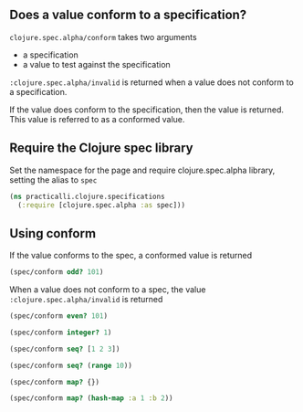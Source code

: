 ## Does a value conform to a specification?
`clojure.spec.alpha/conform` takes two arguments
- a specification
- a value to test against the specification

`:clojure.spec.alpha/invalid` is returned when a value does not conform to a specification.

If the value does conform to the specification, then the value is returned.  This value is referred to as a conformed value.

## Require the Clojure spec library
Set the namespace for the page and require clojure.spec.alpha library, setting the alias to `spec`
```clojure
(ns practicalli.clojure.specifications
  (:require [clojure.spec.alpha :as spec]))
```

## Using conform

If the value conforms to the spec, a conformed value is returned
```clojure
(spec/conform odd? 101)
```
<!-- => 101 -->


When a value does not conform to a spec, the value `:clojure.spec.alpha/invalid` is returned

```clojure
(spec/conform even? 101)
```
 <!-- => :clojure.spec.alpha/invalid -->


```clojure
(spec/conform integer? 1)
```
 <!-- => 1 -->


```clojure
(spec/conform seq? [1 2 3])
```
 <!-- => :clojure.spec.alpha/invalid -->


```clojure
(spec/conform seq? (range 10))
```
 <!-- => (0 1 2 3 4 5 6 7 8 9) -->


```clojure
(spec/conform map? {})
```
 <!-- => {} -->


```clojure
(spec/conform map? (hash-map :a 1 :b 2))
```
 <!-- => {:b 2, :a 1} -->
